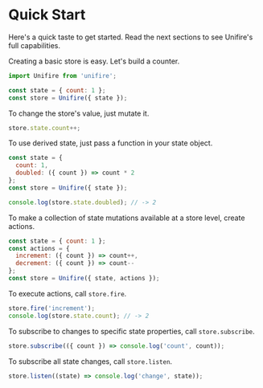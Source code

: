 # Quick Start

Here's a quick taste to get started. Read the next sections to see Unifire's full capabilities.

Creating a basic store is easy. Let's build a counter.

```js
import Unifire from 'unifire';

const state = { count: 1 };
const store = Unifire({ state });
```

To change the store's value, just mutate it.

```js
store.state.count++;
```

To use derived state, just pass a function in your state object.

```js
const state = {
  count: 1,
  doubled: ({ count }) => count * 2
};
const store = Unifire({ state });

console.log(store.state.doubled); // -> 2
```

To make a collection of state mutations available at a store level, create actions.

```js
const state = { count: 1 };
const actions = {
  increment: ({ count }) => count++,
  decrement: ({ count }) => count--
};
const store = Unifire({ state, actions });
```

To execute actions, call `store.fire`.

```js
store.fire('increment');
console.log(store.state.count); // -> 2
```

To subscribe to changes to specific state properties, call `store.subscribe`.

```js
store.subscribe(({ count }) => console.log('count', count));
```

To subscribe all state changes, call `store.listen`.

```js
store.listen((state) => console.log('change', state));
```
